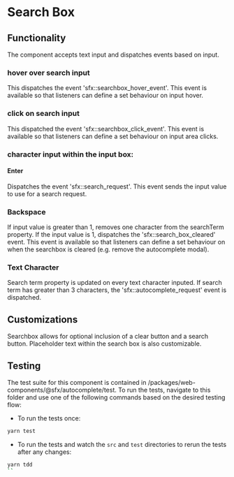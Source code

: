 # Search Box

## Functionality
The component accepts text input and dispatches events based on input.

### hover over search input
This dispatches the event 'sfx::searchbox_hover_event'. This event is available so that listeners can define a set behaviour on input hover.

### click on search input
This dispatched the event 'sfx::searchbox_click_event'. This event is available so that listeners can define a set behaviour on input area clicks.

### character input within the input box:
#### Enter
Dispatches the event 'sfx::search_request'. This event sends the input value to use for a search request.

### Backspace
If input value is greater than 1, removes one character from the searchTerm property.
If the input value is 1, dispatches the 'sfx::search_box_cleared' event. This event is available so that listeners can define a set behaviour on when the searchbox is cleared (e.g. remove the autocomplete modal).

### Text Character
Search term property is updated on every text character inputed.
If search term has greater than 3 characters, the 'sfx::autocomplete_request' event is dispatched.

## Customizations
Searchbox allows for optional inclusion of a clear button and a search button. Placeholder text within the search box is also customizable.

## Testing
The test suite for this component is contained in /packages/web-components/@sfx/autocomplete/test.
To run the tests, navigate to this folder and use one of the following commands based on the desired testing flow:

- To run the tests once:
```sh
yarn test
```
- To run the tests and watch the `src` and `test` directories to rerun the tests after any changes:
```sh
yarn tdd
``
